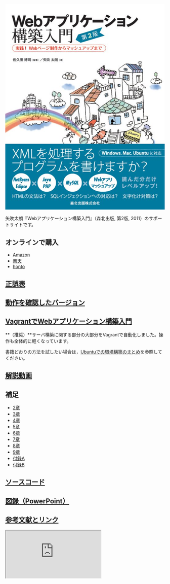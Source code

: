 <a href="http://www.amazon.co.jp/exec/obidos/ASIN/4627847327/inquisitor-22/"><img src="https://github.com/taroyabuki/webbook2/blob/master/cover.jpg?raw=true" alt="カバー" /></a>

矢吹太朗『Webアプリケーション構築入門』（森北出版, 第2版, 2011）のサポートサイトです。

## オンラインで購入

* [Amazon](http://www.amazon.co.jp/exec/obidos/ASIN/4627847327/inquisitor-22/)
* [楽天](http://hb.afl.rakuten.co.jp/hgc/0e202fa1.0c39fc04.0e202fa2.b39f0cc2/?pc=http%3a%2f%2fbooks.rakuten.co.jp%2frb%2f11124318%2f%3fscid%3daf_ich_link_txt&amp;m=http%3a%2f%2fm.rakuten.co.jp%2fbook%2fi%2f14439334%2f)
* [honto](http://honto.jp/netstore/pd-book_03397461.html)

## [正誤表](https://github.com/taroyabuki/webbook2/blob/master/errata.md)

## [動作を確認したバージョン](https://github.com/taroyabuki/webbook2/blob/master/softwares.md)

## [VagrantでWebアプリケーション構築入門](https://github.com/taroyabuki/webbook2server)

**（推奨）**サーバ構築に関する部分の大部分をVagrantで自動化しました。操作も全体的に軽くなっています。

書籍どおりの方法を試したい場合は，[Ubuntuでの環境構築のまとめ](https://github.com/taroyabuki/webbook2/blob/master/ubuntu.md)を参照してください。

## [解説動画](https://github.com/taroyabuki/webbook2/blob/master/movies.md)

## 補足

* [2章](https://github.com/taroyabuki/webbook2/tree/master/src/02)
* [3章](https://github.com/taroyabuki/webbook2/tree/master/src/03)
* [4章](https://github.com/taroyabuki/webbook2/tree/master/src/04)
* [5章](https://github.com/taroyabuki/webbook2/tree/master/src/05)
* [6章](https://github.com/taroyabuki/webbook2/tree/master/src/06)
* [7章](https://github.com/taroyabuki/webbook2/tree/master/src/07)
* [8章](https://github.com/taroyabuki/webbook2/tree/master/src/08)
* [9章](https://github.com/taroyabuki/webbook2/tree/master/src/09)
* [付録A](https://github.com/taroyabuki/webbook2/tree/master/src/A)
* [付録B](https://github.com/taroyabuki/webbook2/tree/master/src/B)

## [ソースコード](https://github.com/taroyabuki/webbook2/tree/master/src)

## [図録（PowerPoint）](https://github.com/taroyabuki/webbook2/blob/master/figures.pptx?raw=true)

## [参考文献とリンク](https://github.com/taroyabuki/webbook2/blob/master/links.md)

<iframe src="http://www.unfindable.net/web-app-book2/related-blogs.php"></iframe>
